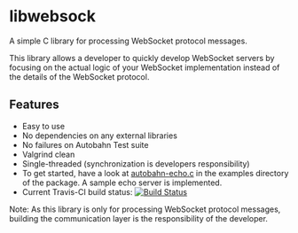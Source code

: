 # libwebsock

A simple C library for processing WebSocket protocol messages.

This library allows a developer to quickly develop WebSocket servers by focusing
on the actual logic of your WebSocket implementation instead of the details
of the WebSocket protocol.

## Features

* Easy to use
* No dependencies on any external libraries
* No failures on Autobahn Test suite
* Valgrind clean
* Single-threaded (synchronization is developers responsibility)
* To get started, have a look at [autobahn-echo.c][1] in the examples directory of the package. A sample echo server is implemented.
* Current Travis-CI build status:
[![Build Status][4]][5]

Note: As this library is only for processing WebSocket protocol messages, building the communication layer is the responsibility of the developer.

 [1]: https://github.com/samiahmedshaik/libwebsock/blob/master/examples/autobahn-echo.c
 [3]: http://paydensutherland.com/autobahn
 [4]: https://travis-ci.org/samiahmedshaik/libwebsock.png
 [5]: https://travis-ci.org/samiahmedshaik/libwebsock
 [6]: https://github.com/payden/libwebsock/wiki/Installation
 [7]: https://github.com/payden/libwebsock/wiki/API
